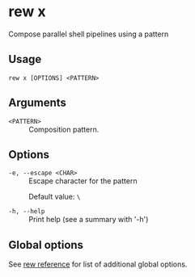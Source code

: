 # rew x

Compose parallel shell pipelines using a pattern

## Usage

```
rew x [OPTIONS] <PATTERN>
```

## Arguments

<dl>
<dt><code>&lt;PATTERN&gt;</code></dt>
<dd>
Composition pattern.
</dd>
</dl>

## Options

<dl>

<dt><code>-e, --escape &lt;CHAR&gt;</code></dt>
<dd>
Escape character for the pattern

Default value: `\`
</dd>

<dt><code>-h, --help</code></dt>
<dd>
Print help (see a summary with '-h')
</dd>
</dl>

## Global options

See [rew reference](rew.md#global-options) for list of additional global options.
